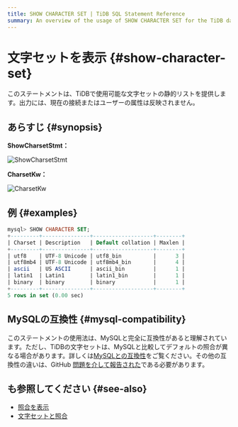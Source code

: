 ```yaml
---
title: SHOW CHARACTER SET | TiDB SQL Statement Reference
summary: An overview of the usage of SHOW CHARACTER SET for the TiDB database.
---
```


# 文字セットを表示 {#show-character-set}

このステートメントは、TiDBで使用可能な文字セットの静的リストを提供します。出力には、現在の接続またはユーザーの属性は反映されません。

## あらすじ {#synopsis}

**ShowCharsetStmt：**

![ShowCharsetStmt](https://download.pingcap.com/images/docs/sqlgram/ShowCharsetStmt.png)

**CharsetKw：**

![CharsetKw](https://download.pingcap.com/images/docs/sqlgram/CharsetKw.png)

## 例 {#examples}

```sql
mysql> SHOW CHARACTER SET;
+---------+---------------+-------------------+--------+
| Charset | Description   | Default collation | Maxlen |
+---------+---------------+-------------------+--------+
| utf8    | UTF-8 Unicode | utf8_bin          |      3 |
| utf8mb4 | UTF-8 Unicode | utf8mb4_bin       |      4 |
| ascii   | US ASCII      | ascii_bin         |      1 |
| latin1  | Latin1        | latin1_bin        |      1 |
| binary  | binary        | binary            |      1 |
+---------+---------------+-------------------+--------+
5 rows in set (0.00 sec)
```

## MySQLの互換性 {#mysql-compatibility}

このステートメントの使用法は、MySQLと完全に互換性があると理解されています。ただし、TiDBの文字セットは、MySQLと比較してデフォルトの照合が異なる場合があります。詳しくは[MySQLとの互換性](/mysql-compatibility.md)をご覧ください。その他の互換性の違いは、GitHub [問題を介して報告された](https://github.com/pingcap/tidb/issues/new/choose)である必要があります。

## も参照してください {#see-also}

-   [照合を表示](/sql-statements/sql-statement-show-collation.md)
-   [文字セットと照合](/character-set-and-collation.md)
